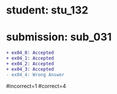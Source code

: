 # student: stu_132
# submission: sub_031

```diff
+ ex04_0: Accepted
+ ex04_1: Accepted
+ ex04_2: Accepted
+ ex04_3: Accepted
- ex04_4: Wrong Answer
```
#incorrect=1
#correct=4
